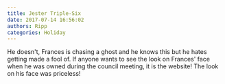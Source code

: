 ```yaml
---
title: Jester Triple-Six
date: 2017-07-14 16:56:02
authors: Ripp
categories: Holiday
---
```


 He doesn't, Frances is chasing a ghost and he knows this but he hates getting made a fool of. If anyone wants to see the look on Frances' face when he was owned during the council meeting, it is the website! The look on his face was priceless!